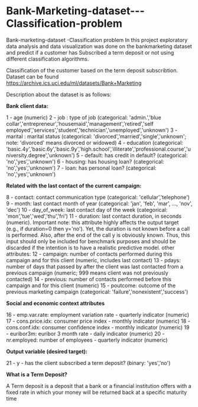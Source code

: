 # Bank-Marketing-dataset---Classification-problem

Bank-marketing-dataset -Classification problem
In this project exploratory data analysis and data visualization was done on the bankmarketing dataset and predict if a customer has Subscribed a term deposit or not using different classification algorithms.

Classification of the customer based on the term deposit subscribtion. Dataset can be found https://archive.ics.uci.edu/ml/datasets/Bank+Marketing

Description about the dataset is as follows:

**Bank client data:**

1 - age (numeric) 2 - job : type of job (categorical: 'admin.','blue collar','entrepreneur','housemaid','management','retired','self employed','services','student','technician','unemployed','unknown') 3 - marital : marital status (categorical: 'divorced','married','single','unknown'; note: 'divorced' means divorced or widowed) 4 - education (categorical: 'basic.4y','basic.6y','basic.9y','high.school','illiterate','professional.course','university.degree','unknown') 5 - default: has credit in default? (categorical: 'no','yes','unknown') 6 - housing: has housing loan? (categorical: 'no','yes','unknown') 7 - loan: has personal loan? (categorical: 'no','yes','unknown')

**Related with the last contact of the current campaign:**

8 - contact: contact communication type (categorical: 'cellular','telephone') 9 - month: last contact month of year (categorical: 'jan', 'feb', 'mar', ..., 'nov', 'dec') 10 - day_of_week: last contact day of the week (categorical: 'mon','tue','wed','thu','fri') 11 - duration: last contact duration, in seconds (numeric). Important note: this attribute highly affects the output target (e.g., if duration=0 then y='no'). Yet, the duration is not known before a call is performed. Also, after the end of the call y is obviously known. Thus, this input should only be included for benchmark purposes and should be discarded if the intention is to have a realistic predictive model. other attributes: 12 - campaign: number of contacts performed during this campaign and for this client (numeric, includes last contact) 13 - pdays: number of days that passed by after the client was last contacted from a previous campaign (numeric; 999 means client was not previously contacted) 14 - previous: number of contacts performed before this campaign and for this client (numeric) 15 - poutcome: outcome of the previous marketing campaign (categorical: 'failure','nonexistent','success')

**Social and economic context attributes**

16 - emp.var.rate: employment variation rate - quarterly indicator (numeric) 17 - cons.price.idx: consumer price index - monthly indicator (numeric) 18 - cons.conf.idx: consumer confidence index - monthly indicator (numeric) 19 - euribor3m: euribor 3 month rate - daily indicator (numeric) 20 - nr.employed: number of employees - quarterly indicator (numeric)

**Output variable (desired target):**

21 - y - has the client subscribed a term deposit? (binary: 'yes','no')

**What is a Term Deposit?**

A Term deposit is a deposit that a bank or a financial institution offers with a fixed rate in which your money will be returned back at a specific maturity time
